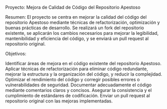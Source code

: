 Proyecto: Mejora de Calidad de Código del Repositorio Apestoso

Resumen:
El proyecto se centra en mejorar la calidad del código del repositorio Apestoso mediante técnicas de refactorización, optimización y buenas prácticas de desarrollo. Se realizará un fork del repositorio existente, se aplicarán los cambios necesarios para mejorar la legibilidad, mantenibilidad y eficiencia del código, y se enviará un pull request al repositorio original.

Objetivos:

Identificar áreas de mejora en el código existente del repositorio Apestoso.
Aplicar técnicas de refactorización para eliminar código redundante, mejorar la estructura y la organización del código, y reducir la complejidad.
Optimizar el rendimiento del código y corregir posibles errores o vulnerabilidades de seguridad.
Documentar adecuadamente el código mediante comentarios claros y concisos.
Asegurar la consistencia y el cumplimiento de estándares de codificación.
Enviar un pull request al repositorio original con las mejoras implementadas.

